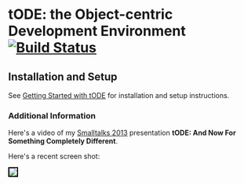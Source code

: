 # tODE: the Object-centric Development Environment [![Build Status](https://travis-ci.org/dalehenrich/tode.png?branch=master)](https://travis-ci.org/dalehenrich/tode)

## Installation and Setup

See [Getting Started with tODE](https://github.com/glassdb/webEditionHome/blob/master/docs/install/gettingStartedWithTode.md#getting-started-with-tode)
for installation and setup instructions.

### Additional Information

Here's a video of my 
[Smalltalks 2013](http://www.youtube.com/watch?v=m4LcZ4_1Yic&list=PLCGAAdUizzH027lLWKXh_44cGuEsay7-R&index=16) 
presentation 
**tODE: And Now For Something Completely Different**.

Here's a recent screen shot:

<img style="border: 2px solid #000000;" src="https://raw.github.com/dalehenrich/tode/master/docs/screenShot_2013-03-10.png" />

[1]: http://www.pharo-project.org/pharo-download/release-1-4
[2]: http://gemstonesoup.wordpress.com/2012/09/21/gemstones-3-1-0-1-is-shipping/
[3]: http://community.gemstone.com/download/attachments/6816350/GS64-Topaz-3.0.pdf?version=1
[4]: http://www.pharo-project.org/pharo-download/release-2-0 
